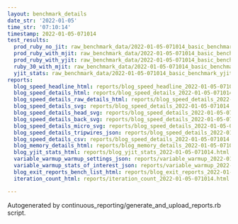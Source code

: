 ```yaml
---
layout: benchmark_details
date_str: '2022-01-05'
time_str: '07:10:14'
timestamp: 2022-01-05-071014
test_results:
  prod_ruby_no_jit: raw_benchmark_data/2022-01-05-071014_basic_benchmark_prod_ruby_no_jit.json
  prod_ruby_with_mjit: raw_benchmark_data/2022-01-05-071014_basic_benchmark_prod_ruby_with_mjit.json
  prod_ruby_with_yjit: raw_benchmark_data/2022-01-05-071014_basic_benchmark_prod_ruby_with_yjit.json
  ruby_30_with_mjit: raw_benchmark_data/2022-01-05-071014_basic_benchmark_ruby_30_with_mjit.json
  yjit_stats: raw_benchmark_data/2022-01-05-071014_basic_benchmark_yjit_stats.json
reports:
  blog_speed_headline_html: reports/blog_speed_headline_2022-01-05-071014.html
  blog_speed_details_html: reports/blog_speed_details_2022-01-05-071014.html
  blog_speed_details_raw_details_html: reports/blog_speed_details_2022-01-05-071014.raw_details.html
  blog_speed_details_svg: reports/blog_speed_details_2022-01-05-071014.svg
  blog_speed_details_head_svg: reports/blog_speed_details_2022-01-05-071014.head.svg
  blog_speed_details_back_svg: reports/blog_speed_details_2022-01-05-071014.back.svg
  blog_speed_details_micro_svg: reports/blog_speed_details_2022-01-05-071014.micro.svg
  blog_speed_details_tripwires_json: reports/blog_speed_details_2022-01-05-071014.tripwires.json
  blog_speed_details_csv: reports/blog_speed_details_2022-01-05-071014.csv
  blog_memory_details_html: reports/blog_memory_details_2022-01-05-071014.html
  blog_yjit_stats_html: reports/blog_yjit_stats_2022-01-05-071014.html
  variable_warmup_warmup_settings_json: reports/variable_warmup_2022-01-05-071014.warmup_settings.json
  variable_warmup_stats_of_interest_json: reports/variable_warmup_2022-01-05-071014.stats_of_interest.json
  blog_exit_reports_bench_list_html: reports/blog_exit_reports_2022-01-05-071014.bench_list.html
  iteration_count_html: reports/iteration_count_2022-01-05-071014.html

---
```

Autogenerated by continuous_reporting/generate_and_upload_reports.rb script.
